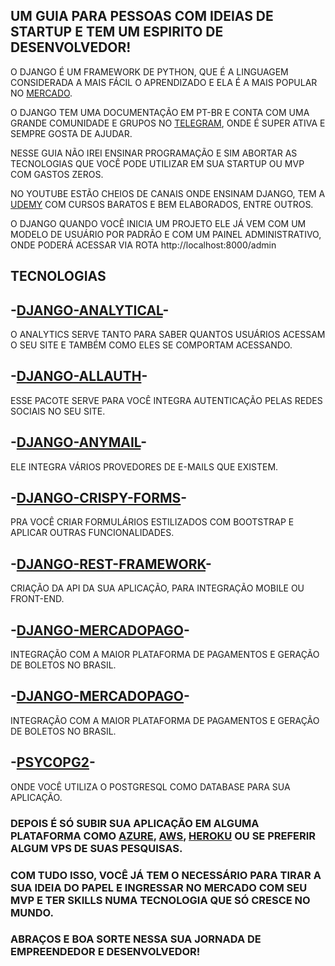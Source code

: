 ## UM GUIA PARA PESSOAS COM IDEIAS DE STARTUP E TEM UM ESPIRITO DE DESENVOLVEDOR!

O DJANGO É UM FRAMEWORK DE PYTHON, QUE É A LINGUAGEM CONSIDERADA A MAIS FÁCIL O APRENDIZADO E ELA É A MAIS POPULAR NO [MERCADO](https://olhardigital.com.br/noticia/python-lidera-ranking-entre-as-10-melhores-linguagens-de-programacao-de-2020/104123).

O DJANGO TEM UMA DOCUMENTAÇÃO EM PT-BR E CONTA COM UMA GRANDE COMUNIDADE E GRUPOS NO [TELEGRAM](https://github.com/alexmoreno/telegram-br#python), ONDE É SUPER ATIVA E SEMPRE GOSTA DE AJUDAR.

NESSE GUIA NÃO IREI ENSINAR PROGRAMAÇÃO E SIM ABORTAR AS TECNOLOGIAS QUE VOCÊ PODE UTILIZAR EM SUA STARTUP OU MVP COM GASTOS ZEROS.

NO YOUTUBE ESTÃO CHEIOS DE CANAIS ONDE ENSINAM DJANGO, TEM A [UDEMY](https://www.udemy.com/courses/search/?q=DJANGO) COM CURSOS BARATOS E BEM ELABORADOS, ENTRE OUTROS. 

O DJANGO QUANDO VOCÊ INICIA UM PROJETO ELE JÁ VEM COM UM MODELO DE USUÁRIO POR PADRÃO E COM UM PAINEL ADMINISTRATIVO, ONDE PODERÁ ACESSAR VIA ROTA http://localhost:8000/admin

## TECNOLOGIAS

## -[DJANGO-ANALYTICAL](https://github.com/jazzband/django-analytical)-

O ANALYTICS SERVE TANTO PARA SABER QUANTOS USUÁRIOS ACESSAM O SEU SITE E TAMBÉM COMO ELES SE COMPORTAM ACESSANDO.

## -[DJANGO-ALLAUTH](https://github.com/pennersr/django-allauth)-

ESSE PACOTE SERVE PARA VOCÊ INTEGRA AUTENTICAÇÃO PELAS REDES SOCIAIS NO SEU SITE.

## -[DJANGO-ANYMAIL](https://github.com/anymail/django-anymail)-

ELE INTEGRA VÁRIOS PROVEDORES DE E-MAILS QUE EXISTEM.

## -[DJANGO-CRISPY-FORMS](https://github.com/django-crispy-forms/django-crispy-forms)-

PRA VOCÊ CRIAR FORMULÁRIOS ESTILIZADOS COM BOOTSTRAP E APLICAR OUTRAS FUNCIONALIDADES.

## -[DJANGO-REST-FRAMEWORK](https://github.com/encode/django-rest-framework)-

CRIAÇÃO DA API DA SUA APLICAÇÃO, PARA INTEGRAÇÃO MOBILE OU FRONT-END.

## -[DJANGO-MERCADOPAGO](https://github.com/whynothugo/django-mercadopago)-

INTEGRAÇÃO COM A MAIOR PLATAFORMA DE PAGAMENTOS E GERAÇÃO DE BOLETOS NO BRASIL.

## -[DJANGO-MERCADOPAGO](https://github.com/whynothugo/django-mercadopago)-

INTEGRAÇÃO COM A MAIOR PLATAFORMA DE PAGAMENTOS E GERAÇÃO DE BOLETOS NO BRASIL.

## -[PSYCOPG2](https://github.com/psycopg/psycopg2)-

ONDE VOCÊ UTILIZA O POSTGRESQL COMO DATABASE PARA SUA APLICAÇÃO.

### DEPOIS É SÓ SUBIR SUA APLICAÇÃO EM ALGUMA PLATAFORMA COMO [AZURE](https://azure.microsoft.com/pt-br/), [AWS](https://aws.amazon.com/pt/), [HEROKU](https://www.heroku.com/) OU SE PREFERIR ALGUM VPS DE SUAS PESQUISAS.

### COM TUDO ISSO, VOCÊ JÁ TEM O NECESSÁRIO PARA TIRAR A SUA IDEIA DO PAPEL E INGRESSAR NO MERCADO COM SEU MVP E TER SKILLS NUMA TECNOLOGIA QUE SÓ CRESCE NO MUNDO. 

### ABRAÇOS E BOA SORTE NESSA SUA JORNADA DE EMPREENDEDOR E DESENVOLVEDOR!